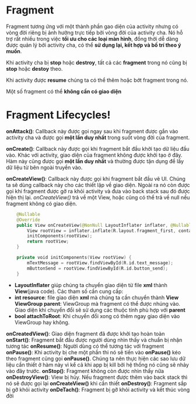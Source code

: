 # Fragment
Fragment tương ứng với một thành phần gao diện của activity nhưng có vòng đời riêng bị ảnh hưởng trực tiếp bởi vòng đời của activity cha. Nó hỗ trợ rất nhiều trong việc **tối ưu cho các loại màn hình**, đồng thời dễ dàng được quản lý bởi activity cha, có thể **sử dụng lại, kết hợp và bố trí theo ý muốn**.

Khi activity cha bị **stop** hoặc **destroy**, tất cả các **fragment** trong nó cũng bị **stop** hoặc **destoy** theo. 

Khi activity được **resume** chúng ta có thể thêm hoặc bớt fragment trong nó.

Một số fragment có thể **không cần có giao diện**

# Fragment Lifecycles!

**onAttack()**: Callback này được gọi ngay sau khi fragment được gắn vào activity cha và được gọi **một lần duy nhất** trong suốt vòng đời của fragment. 

**onCreate()**: Callback này được gọi khi fragment bắt đầu khởi tạo dữ liệu đầu vào. Khác với activity, giao diện của fragment không được khởi tạo ở đây. Hàm này cũng được gọi **một lần duy nhất** và thường được tận dụng để lấy dữ liệu từ bên ngoài truyền vào.

**onCreateView()**: Callback này được gọi khi fragment bắt đầu vẽ UI. Chúng ta sẽ dùng callback này cho các thiết lập về giao diện. Ngoài ra nó còn được gọi khi fragment được gỡ ra khỏi activity và đưa vào back stack sau đó được hiện thị lại. 
*onCreateView()* trả về một View, hoặc cũng có thể trả về null nếu fragment không có giao diện.

``` kotlin
    @Nullable
    @Override
    public View onCreateView(@NonNull LayoutInflater inflater, @Nullable ViewGroup parent, @Nullable Bundle savedInstanceState) {
        View rootView = inflater.inflate(R.layout.fragment_first, container, false);
        initComponents(rootView);
        return rootView;
    }

    private void initComponents(View rootView) {
        mTextMessage = rootView.findViewById(R.id.text_message);
        mButtonSend = rootView.findViewById(R.id.button_send);
    }

```
- **LayoutInflater** giúp chúng ta chuyển giao diện từ file **xml** thành **View**(java code). Các tham số cần cung cấp: 
- **int resource**: file giao diện **xml** mà chúng ta cần chuyển thành **View**
**ViewGroup parent**: ViewGroup mà fragment có thể được nhúng vào. Giao diện khi chuyển đổi sẽ sử dụng các thuộc tính phù hợp với **parent**
- **bool attachToRoot**: Khi chuyển đổi xong có thêm ngay giao diện vào ViewGroup hay không.

**onCreatedView()**: Giao diện fragment đã được khởi tạo hoàn toàn
**onStart()**: Fragment bắt đầu được người dùng nhìn thấy và chuẩn bị nhận tương tác 
**onResume()**: Người dùng có thể tương tác với fragment
**onPause()**: Khi activity bị che một phần thi nó sẽ tiến vào **onPause()** kéo theo fragment cũng gọi **onPause()**. Chúng ta nên thực hiện các sao lưu dữ liệu cần thiết ở hàm này vì kể cả khi app bị kill bởi hệ thống nó cũng sẽ nhảy vào đây trước. 
**onStop()**: Fragment không còn được nhìn thấy nữa
**onDestroyView()**: View bị hủy. Nếu fragment được thêm vào back stack thì nó sẽ được gọi lại **onCreateView()** khi cần thiết
**onDestroy()**: Fragment sắp bị gỡ khỏi activity
**onDeTach()**: Fragment bị gỡ khỏi activity và kết thúc vòng đời
